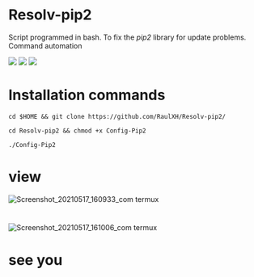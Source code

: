 # Resolv-pip2

Script programmed in bash.  To fix the *_pip2_* library for update problems.  Command automation

![](https://img.shields.io/github/stars/RaulXH/Resolv-pip2) ![](https://img.shields.io/github/license/RaulXH/Resolv-pip2) ![](https://img.shields.io/badge/Pip2-Termux-red)


# Installation commands
```
cd $HOME && git clone https://github.com/RaulXH/Resolv-pip2/

cd Resolv-pip2 && chmod +x Config-Pip2

./Config-Pip2

```
# view
![Screenshot_20210517_160933_com termux](https://user-images.githubusercontent.com/77165035/118557173-6ec75a00-b72a-11eb-9548-0add94adf196.jpg)
#
![Screenshot_20210517_161006_com termux](https://user-images.githubusercontent.com/77165035/118557186-7555d180-b72a-11eb-8800-05c0312ca5dc.jpg)
# see you
